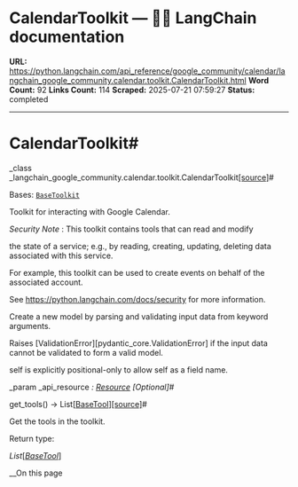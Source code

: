 # CalendarToolkit — 🦜🔗 LangChain  documentation

**URL:** https://python.langchain.com/api_reference/google_community/calendar/langchain_google_community.calendar.toolkit.CalendarToolkit.html
**Word Count:** 92
**Links Count:** 114
**Scraped:** 2025-07-21 07:59:27
**Status:** completed

---

# CalendarToolkit\#

_class _langchain\_google\_community.calendar.toolkit.CalendarToolkit[\[source\]](https://python.langchain.com/api_reference/_modules/langchain_google_community/calendar/toolkit.html#CalendarToolkit)\#     

Bases: [`BaseToolkit`](https://python.langchain.com/api_reference/core/tools/langchain_core.tools.base.BaseToolkit.html#langchain_core.tools.base.BaseToolkit "langchain_core.tools.base.BaseToolkit")

Toolkit for interacting with Google Calendar.

_Security Note_ : This toolkit contains tools that can read and modify     

the state of a service; e.g., by reading, creating, updating, deleting data associated with this service.

For example, this toolkit can be used to create events on behalf of the associated account.

See <https://python.langchain.com/docs/security> for more information.

Create a new model by parsing and validating input data from keyword arguments.

Raises \[ValidationError\]\[pydantic\_core.ValidationError\] if the input data cannot be validated to form a valid model.

self is explicitly positional-only to allow self as a field name.

_param _api\_resource _: [Resource](https://python.langchain.com/api_reference/google_community/gmail/langchain_google_community.gmail.search.Resource.html#langchain_google_community.gmail.search.Resource "langchain_google_community.gmail.search.Resource")_ _\[Optional\]_\#     

get\_tools\(\) → List\[[BaseTool](https://python.langchain.com/api_reference/core/tools/langchain_core.tools.base.BaseTool.html#langchain_core.tools.base.BaseTool "langchain_core.tools.base.BaseTool")\][\[source\]](https://python.langchain.com/api_reference/_modules/langchain_google_community/calendar/toolkit.html#CalendarToolkit.get_tools)\#     

Get the tools in the toolkit.

Return type:     

_List_\[[_BaseTool_](https://python.langchain.com/api_reference/core/tools/langchain_core.tools.base.BaseTool.html#langchain_core.tools.base.BaseTool "langchain_core.tools.base.BaseTool")\]

__On this page